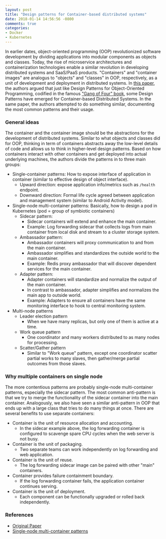 ```yaml
---
layout: post
title: "Design patterns for Container-based distributed systems"
date: 2018-01-14 14:56:56 -0800
comments: true
categories: 
- Docker
- Kubernetes
---
```


In earlier dates, object-oriented programming (OOP) revolutionized software development by dividing applications into modular components as objects and classes.
Today, the rise of microservice architectures and containerization technologies enable a similar revolution in developing distributed systems and SaaS/PaaS products.
"Containers" and "container images" are analogus to "objects" and "classes" in OOP, respectively, as a unit of development and deployment in distributed systems.
In [this paper](https://static.googleusercontent.com/media/research.google.com/en//pubs/archive/45406.pdf), the authors argued that just like Design Patterns for Object-Oriented Programming, codified in the famous ["Gang of Four" book](https://www.amazon.com/Design-Patterns-Elements-Reusable-Object-Oriented/dp/0201633612/ref=sr_1_3?ie=UTF8&qid=1516232505&sr=8-3&keywords=design+patterns), some Design Patterns have emerged for Container-based Distributed Systems.
In the same paper, the authors attempted to do something similar, documenting the most common patterns and their usage.

<!--more-->

### General ideas

The container and the container image should be the abstractions for the development of distributed systems.
Similar to what objects and classes did for OOP, thinking in term of containers abstracts away the low-level details of code and allows us to think in higher-level design patterns.
Based on how containers interact with other containers and get deployed into actual underlying machines, the authors divide the patterns in to three main groups:

* Single-container patterns: How to expose interface of application in container (similar to effective design of object interface).
    * Upward direction: expose application info/metrics such as `/health` endpoint.
    * Downward direction: Formal life cycle agreed between application and management system (similar to Android Activity model).
* Single-node multi-container patterns: Basically, how to design a pod in Kubernetes (pod = group of symbiotic containers)
    * Sidecar pattern:
        * Sidecar containers will extend and enhance the main container.
        * Example: Log forwarding sidecar that collects logs from main container from local disk and stream to a cluster storage system.
    * Ambassador pattern:
        * Ambassador containers will proxy communication to and from the main container.
        * Ambassador simplifies and standardizes the outside world to the main container.
        * Example: Redis proxy ambassador that will discover dependent services for the main container.
    * Adapter pattern:
        * Adapter containers will standardize and normalize the output of the main container.
        * In contrast to ambassador, adapter simplifies and normalizes the main app to outside world.
        * Example: Adapters to ensure all containers have the same monitoring interface to hook to central monitoring system.
* Multi-node patterns
    * Leader election pattern
        * When we have many replicas, but only one of them is active at a time.
    * Work queue pattern
        * One coordinator and many workers distributed to as many nodes for processing.
    * Scatter/Gather pattern
        * Similar to "Work queue" pattern, except one coordinator scatter partial works to many slaves, then gather/merge partial outcomes from those slaves.

### Why multiple containers on single node

The more contentious patterns are probably single-node multi-container patterns, especially the sidecar pattern.
The most common anti-pattern is that we try to merge the functionality of the sidecar container into the main container.
Analogously, we also have seen a similar anti-pattern in OOP that ends up with a large class that tries to do many things at once.
There are several benefits to use separate containers:

* Container is the unit of resource allocation and accounting.
  * In the sidecar example above, the log forwarding container is configured to scavenge spare CPU cycles when the web server is not busy.
* Container is the unit of packaging.
  * Two separate teams can work independently on log forwarding and web application.
* Container is the unit of reuse.
  * The log forwarding sidecar image can be paired with other "main" containers.
* Container provides failure containment boundary.
  * If the log forwarding container fails, the application container continues serving.
* Container is the unit of deployment.
  * Each component can be functionally upgraded or rolled back independently.

### References

* [Original Paper](https://static.googleusercontent.com/media/research.google.com/en//pubs/archive/45406.pdf)
* [Single-node multi-container patterns](http://blog.kubernetes.io/2015/06/the-distributed-system-toolkit-patterns.html)